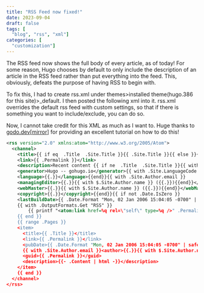 ```yaml
---
title: "RSS Feed now fixed!"
date: 2023-09-04
draft: false
tags: [
  "blog", "rss", "xml"]
categories: [
  "customization"]
---
```



The RSS feed now shows the full body of every article, as of today! 
For some reason, Hugo chooses by default to only include the description of an article in 
the RSS feed rather than put everything into the feed. 
This, obviously, defeats the purpose of having RSS to begin with. 

To fix this, I had to create rss.xml under themes>installed theme(hugo.386 for this site)>_default. 
I then posted the following xml into it. rss.xml overrides the default rss feed with custom settings, 
so that if there is something you want to include/exclude, you can do so.

Now, I cannot take credit for this XML as much as I want to. Huge thanks to [godo.dev](https://www.godo.dev/tutorials/hugo-full-text-rss/)[[mirror](https://web.archive.org/web/20230401070022/https://www.godo.dev/tutorials/hugo-full-text-rss/)] for providing an excellent tutorial on how to do this! 


```xml
<rss version="2.0" xmlns:atom="http://www.w3.org/2005/Atom">
  <channel>
    <title>{{ if eq  .Title  .Site.Title }}{{ .Site.Title }}{{ else }}{{ with .Title }}{{.}} on {{ end }}{{ .Site.Title }}{{ end }}</title>
    <link>{{ .Permalink }}</link>
    <description>Recent content {{ if ne  .Title  .Site.Title }}{{ with .Title }}in {{.}} {{ end }}{{ end }}on {{ .Site.Title }}</description>
    <generator>Hugo -- gohugo.io</generator>{{ with .Site.LanguageCode }}
    <language>{{.}}</language>{{end}}{{ with .Site.Author.email }}
    <managingEditor>{{.}}{{ with $.Site.Author.name }} ({{.}}){{end}}</managingEditor>{{end}}{{ with .Site.Author.email }}
    <webMaster>{{.}}{{ with $.Site.Author.name }} ({{.}}){{end}}</webMaster>{{end}}{{ with .Site.Copyright }}
    <copyright>{{.}}</copyright>{{end}}{{ if not .Date.IsZero }}
    <lastBuildDate>{{ .Date.Format "Mon, 02 Jan 2006 15:04:05 -0700" | safeHTML }}</lastBuildDate>{{ end }}
    {{ with .OutputFormats.Get "RSS" }}
        {{ printf "<atom:link href=%q rel=\"self\" type=%q />" .Permalink .MediaType | safeHTML }}
    {{ end }}
    {{ range .Pages }}
    <item>
      <title>{{ .Title }}</title>
      <link>{{ .Permalink }}</link>
      <pubDate>{{ .Date.Format "Mon, 02 Jan 2006 15:04:05 -0700" | safeHTML }}</pubDate>
      {{ with .Site.Author.email }}<author>{{.}}{{ with $.Site.Author.name }} ({{.}}){{end}}</author>{{end}}
      <guid>{{ .Permalink }}</guid>
      <description>{{- .Content | html -}}</description>
    </item>
    {{ end }}
  </channel>
</rss>
```

